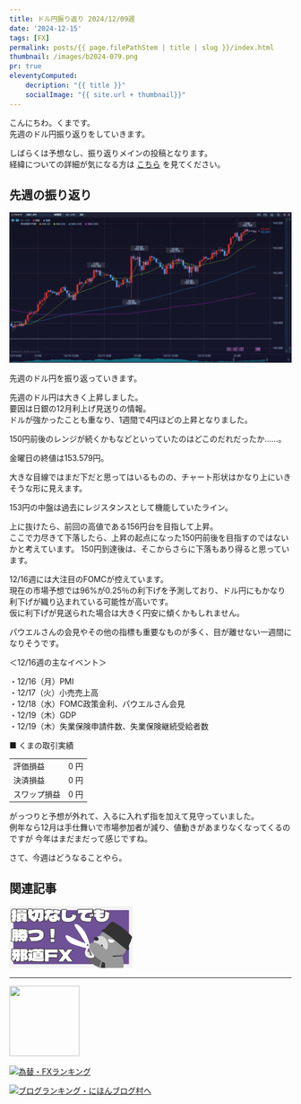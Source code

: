 ```yaml
---
title: ドル円振り返り 2024/12/09週
date: '2024-12-15'
tags: [FX]
permalink: posts/{{ page.filePathStem | title | slug }}/index.html
thumbnail: /images/b2024-079.png
pr: true
eleventyComputed:
    decription: "{{ title }}"
    socialImage: "{{ site.url + thumbnail}}"
---
```


こんにちわ。くまです。<br/>
先週のドル円振り返りをしていきます。

しばらくは予想なし、振り返りメインの投稿となります。<br/>
経緯についての詳細が気になる方は <a href="/posts/posts2024-056/">こちら</a> を見てください。

## 先週の振り返り

![](/images/b2024-079-01.png)

先週のドル円を振り返っていきます。

先週のドル円は大きく上昇しました。<br/>
要因は日銀の12月利上げ見送りの情報。<br/>
ドルが強かったことも重なり、1週間で4円ほどの上昇となりました。

150円前後のレンジが続くかもなどといっていたのはどこのだれだったか……。<br/>

金曜日の終値は153.579円。<br/>

大きな目線ではまだ下だと思ってはいるものの、チャート形状はかなり上にいきそうな形に見えます。<br/>

153円の中盤は過去にレジスタンスとして機能していたライン。<br/>

上に抜けたら、前回の高値である156円台を目指して上昇。<br/>
ここで力尽きて下落したら、上昇の起点になった150円前後を目指すのではないかと考えています。
150円到達後は、そこからさらに下落もあり得ると思っています。

12/16週には大注目のFOMCが控えています。<br/>
現在の市場予想では96%が0.25％の利下げを予測しており、ドル円にもかなり利下げが織り込まれている可能性が高いです。<br/>
仮に利下げが見送られた場合は大きく円安に傾くかもしれません。

パウエルさんの会見やその他の指標も重要なものが多く、目が離せない一週間になりそうです。


＜12/16週の主なイベント＞

・12/16（月）PMI<br/>
・12/17（火）小売売上高<br/>
・12/18（水）FOMC政策金利、パウエルさん会見<br/>
・12/19（木）GDP<br/>
・12/19（木）失業保険申請件数、失業保険継続受給者数<br/>


■ くまの取引実績

<table style="min-width:18rem">
<tr>
    <td>評価損益</td>
    <td style="text-align:right;">0 円</td>
</tr>
<tr><td>決済損益</td><td style="text-align:right;">0 円</tr></tr>
<tr><td>スワップ損益</td><td style="text-align:right"> 0 円 </td></tr>
</table>

がっつりと予想が外れて、入るに入れず指を加えて見守っていました。<br/>
例年なら12月は手仕舞いで市場参加者が減り、値動きがあまりなくなってくるのですが
今年はまだまだって感じですね。<br/>

さて、今週はどうなることやら。

## 関連記事

<a class="internal-link" href="/posts/posts2024-036/">
    <img src="/images/b2024-036.png">
</a>

<br/>
<hr/>

<a href="https://px.a8.net/svt/ejp?a8mat=3YYPVE+94NAPE+1WP2+61C2P" rel="nofollow">
<img border="0" width="125" height="125" alt="" src="https://www21.a8.net/svt/bgt?aid=240125306552&wid=001&eno=01&mid=s00000008903001014000&mc=1"></a>
<img border="0" width="1" height="1" src="https://www17.a8.net/0.gif?a8mat=3YYPVE+94NAPE+1WP2+61C2P" alt="">

<a href="https://blog.with2.net/link/?id=2111205&cid=1532" title="為替・FXランキング"><img alt="為替・FXランキング" width="110" height="31" src="https://blog.with2.net/img/banner/c/banner_1/br_c_1532_1.gif"></a>

<a href="https://blogmura.com/ranking/in?p_cid=11188911" target="_blank"><img src="https://b.blogmura.com/88_31.gif" width="88" height="31" border="0" alt="ブログランキング・にほんブログ村へ" /></a>


<style>
.internal-link {
    img { width: 220px; }
}
</style>
